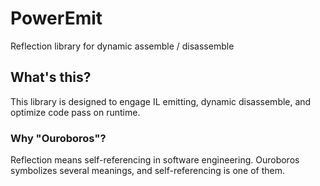 # PowerEmit

Reflection library for dynamic assemble / disassemble

## What's this?

This library is designed to engage IL emitting, dynamic disassemble, and optimize code pass on runtime.

### Why "Ouroboros"?

Reflection means self-referencing in software engineering.
Ouroboros symbolizes several meanings, and self-referencing is one of them.
